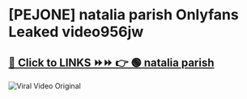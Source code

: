 
 # [PEJONE] natalia parish Onlyfans Leaked video956jw

## <h2><a href="https://clipsfans.com/natalia_parish&ref=git">🔗 Click to LINKS ⏩⏩ 👉 🟢 natalia parish </a></h2>

<a href="https://clipsfans.com/natalia_parish&ref=git" rel="nofollow" data-target="animated-image.originalLink"><img src="https://i.ibb.co.com/xMMVF88/686577567.gif" alt="Viral Video Original" style="max-width: 100%; display: inline-block;" data-target="animated-image.originalImage"></a>


